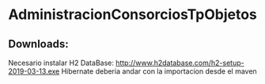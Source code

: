 # AdministracionConsorciosTpObjetos
Downloads:
---
Necesario instalar H2 DataBase: 
http://www.h2database.com/h2-setup-2019-03-13.exe
Hibernate deberia andar con la importacion desde el maven

